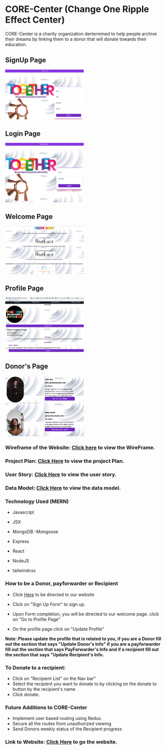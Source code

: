 # CORE-Center (Change One Ripple Effect Center)
CORE-Center is a charity organization dertermined to help people archive their dreams by linking them to
a donor that will donate towards their education.
## SignUp Page
<img src="https://github.com/ajebora1/CORE-Center/blob/main/siguppage.png" width=50% height=50%>

## Login Page
<img src="https://github.com/ajebora1/CORE-Center/blob/main/loginpage.png" width=50% height=50%>

## Welcome Page
<img src="https://github.com/ajebora1/CORE-Center/blob/main/welcomepage.png" width=50% height=50%>

## Profile Page
<img src="https://github.com/ajebora1/CORE-Center/blob/main/profilepage.png" width=50% height=50%>

## Donor's Page
<img src="https://github.com/ajebora1/CORE-Center/blob/main/donorpage.png" width=50% height=50%>

### Wireframe of the Website: [Click here](https://lucid.app/lucidchart/d8983acc-eb30-41bf-b280-f4fe71632813/edit?beaconFlowId=F8E45A6D6EDEE965&invitationId=inv_8718f797-a112-41de-920d-e51e1a2e889c&page=0_0#) to view the WireFrame.

### Project Plan: [Click Here](https://trello.com/b/i9JgC6Oh/project-plan) to view the project Plan.
### User Story: [Click Here](https://trello.com/b/NCcF2Tlf/change-agent-user-story) to view the user story.

### Data Model: [Click Here](https://lucid.app/lucidchart/6504857b-b10e-496d-9030-bc44bcbe589a/edit?invitationId=inv_6a65ab45-b966-48f5-a2ab-326be89a3e55&page=0_0#) to view the data model.
### Technology Used (MERN)

* Javascript

* JSX

* MongoDB -Mongoose

* Express

* React

* NodeJS

* tailwindcss

### How to be a Donor, payforwarder or Recipient

* Click [Here](https://core-center.herokuapp.com/) to be directed to our website

* Click on "Sign Up Form" to sign up.

* Upon Form completion, you will be directed to our welcome page. click on "Go to Profile Page"

* On the profile page click on "Update Profile"

**Note: Please update the profile that is related to you, if you are a Donor fill out the section that says "Update Donor's Info" if you are a payforwarder fill out the section that says PayForwarder's Info and if a recipient fill out the section that says "Update Recipient's Info.**

### To Donate to a recipient:
* Click on "Recipient List" on the Nav bar"
* Select the recipient you want to donate to by clicking on the donate to button by the recipient's name
* Click donate.

### Future Additions to CORE-Center
* Implement user based routing using Redux.
* Secure all the routes from unauthorized viewing
* Send Donors weekly status of the Recipient progress

### Link to Website: [Click Here](https://core-center.herokuapp.com/) to go the website.